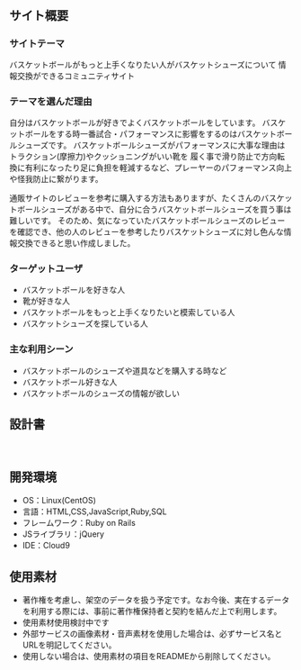 # <!--Bashroom(バッシュルーム)-->
​
## サイト概要
### サイトテーマ
バスケットボールがもっと上手くなりたい人がバスケットシューズについて
情報交換ができるコミュニティサイト
​
### テーマを選んだ理由
自分はバスケットボールが好きでよくバスケットボールをしています。
バスケットボールをする時一番試合・パフォーマンスに影響をするのはバスケットボールシューズです。
バスケットボールシューズがパフォーマンスに大事な理由はトラクション(摩擦力)やクッショニングがいい靴を
履く事で滑り防止で方向転換に有利になったり足に負担を軽減するなど、プレーヤーのパフォーマンス向上や怪我防止に繋がります。

通販サイトのレビューを参考に購入する方法もありますが、たくさんのバスケットボールシューズがある中で、自分に合うバスケットボールシューズを買う事は難しいです。
そのため、気になっていたバスケットボールシューズのレビューを確認でき、他の人のレビューを参考したりバスケットシューズに対し色んな情報交換できると思い作成しました。

### ターゲットユーザ
- バスケットボールを好きな人
- 靴が好きな人
- バスケットボールをもっと上手くなりたいと模索している人
- バスケットシューズを探している人
​
### 主な利用シーン
- バスケットボールのシューズや道具などを購入する時など
- バスケットボール好きな人
- バスケットボールのシューズの情報が欲しい
​
## 設計書
<!--テーマを設定・提出する時点では不要です-->
​
## 開発環境
- OS：Linux(CentOS)
- 言語：HTML,CSS,JavaScript,Ruby,SQL
- フレームワーク：Ruby on Rails
- JSライブラリ：jQuery
- IDE：Cloud9
​
## 使用素材
- 著作権を考慮し、架空のデータを扱う予定です。なお今後、実在するデータを利用する際には、事前に著作権保持者と契約を結んだ上で利用します。
- 使用素材使用検討中です
- 外部サービスの画像素材・音声素材を使用した場合は、必ずサービス名とURLを明記してください。
- 使用しない場合は、使用素材の項目をREADMEから削除してください。